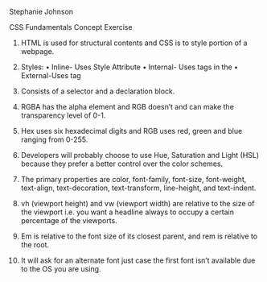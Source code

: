 Stephanie Johnson

CSS Fundamentals Concept Exercise

1.	HTML is used for structural contents and CSS is to style portion of a webpage.

2.	Styles:
•	Inline- Uses Style Attribute
•	Internal- Uses <stage> tags in the <head>
•	External-Uses <link> tag

3.	Consists of a selector and a declaration block.

4.	RGBA has the alpha element and RGB doesn’t and can make the transparency level of 0-1.

5.	Hex uses six hexadecimal digits and RGB uses red, green and blue ranging from 0-255.

6.	Developers will probably choose to use Hue, Saturation and Light (HSL) because they prefer a better control over the color schemes.

7.	The primary properties are color, font-family, font-size, font-weight, text-align, text-decoration, text-transform, line-height, and text-indent.

8.	vh (viewport height) and vw (viewport width) are relative to the size of the viewport i.e. you want a headline always to occupy a certain percentage of the viewports. 

9.	Em is relative to the font size of its closest parent, and rem is relative to the root.

10. It will ask for an alternate font just case the first font isn’t available due to the OS you are using.

